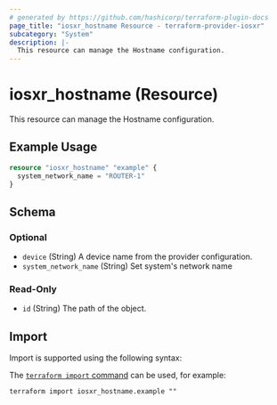 ```yaml
---
# generated by https://github.com/hashicorp/terraform-plugin-docs
page_title: "iosxr_hostname Resource - terraform-provider-iosxr"
subcategory: "System"
description: |-
  This resource can manage the Hostname configuration.
---
```


# iosxr_hostname (Resource)

This resource can manage the Hostname configuration.

## Example Usage

```terraform
resource "iosxr_hostname" "example" {
  system_network_name = "ROUTER-1"
}
```

<!-- schema generated by tfplugindocs -->
## Schema

### Optional

- `device` (String) A device name from the provider configuration.
- `system_network_name` (String) Set system's network name

### Read-Only

- `id` (String) The path of the object.

## Import

Import is supported using the following syntax:

The [`terraform import` command](https://developer.hashicorp.com/terraform/cli/commands/import) can be used, for example:

```shell
terraform import iosxr_hostname.example ""
```
